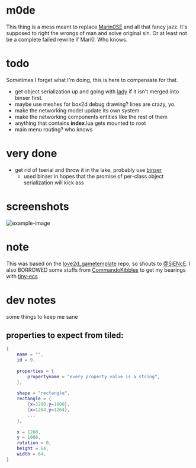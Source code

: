 # m0de
This thing is a mess meant to replace [Marin0SE](https://github.com/GoonHouse/Marin0SE) and all that fancy jazz. It's supposed to right the wrongs of man and solve original sin. Or at least not be a complete failed rewrite if Mari0. Who knows.

# todo
Sometimes I forget what I'm doing, this is here to compensate for that.
* get object serialization up and going with [lady](https://github.com/gvx/Lady) if it isn't merged into binser first.
* maybe use meshes for box2d debug drawing? lines are crazy, yo.
* make the networking model update its own system
* make the networking components entities like the rest of them
* anything that contains __index__.lua gets mounted to root
* main menu routing? who knows

# very done
* get rid of tserial and throw it in the lake, probably use [binser](https://github.com/bakpakin/binser)
	* used binser in hopes that the promise of per-class object serialization will kick ass

# screenshots
![example-image](http://i.imgur.com/gn8KT54.png)

# note
This was based on the [love2d_gametemplate](https://github.com/SiENcE/love2d_gametemplate) repo, so shouts to [@SiENcE](https://github.com/SiENcE).
I also BORROWED some stuffs from [CommandoKibbles](https://github.com/bakpakin/CommandoKibbles) to get my bearings with [tiny-ecs](https://github.com/bakpakin/tiny-ecs)

# dev notes
some things to keep me sane

## properties to expect from tiled:
```lua
{
	name = "",
	id = 9,
	
	properties = {
		propertyname = "every property value is a string",
	},
	
	shape = "rectangle",
	rectangle = {
		{x=1200,y=1008},
		{x=1264,y=1264},
		...
	},
	
	x = 1200,
	y = 1008,
	rotation = 0,
	height = 64,
	width = 64,
}
```